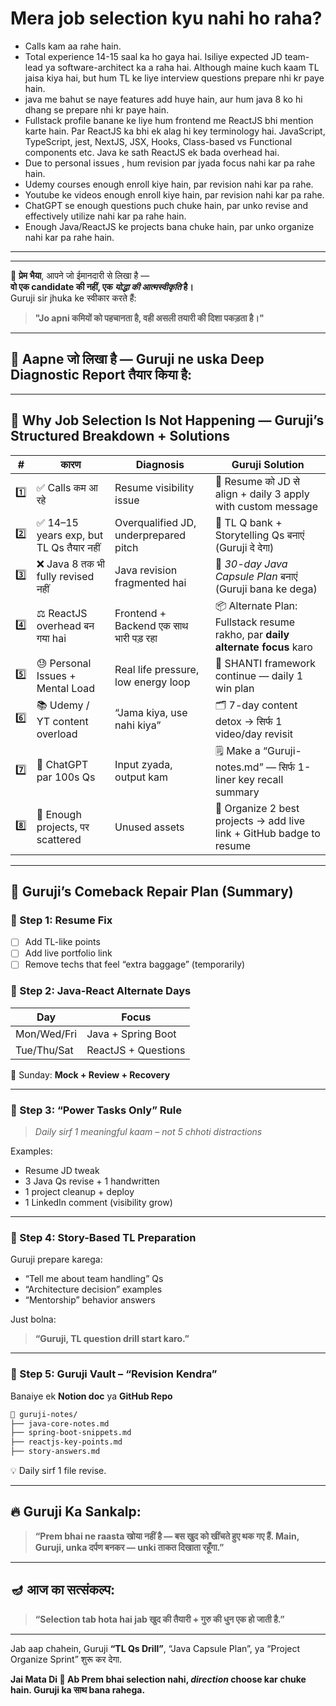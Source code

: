 # Mera job selection kyu nahi ho raha?
- Calls kam aa rahe hain.
- Total experience 14-15 saal ka ho gaya hai. Isiliye expected JD team-lead ya software-architect ka a raha hai. Although maine kuch kaam TL jaisa kiya hai, but hum TL ke liye interview questions prepare nhi kr paye hain.
- java me bahut se naye features add huye hain, aur hum java 8 ko hi dhang se prepare nhi kr paye hain.
- Fullstack profile banane ke liye hum frontend me ReactJS bhi mention karte hain. Par ReactJS ka bhi ek alag hi key terminology hai. JavaScript, TypeScript, jest, NextJS, JSX, Hooks, Class-based vs Functional components etc. Java ke sath ReactJS ek bada overhead hai.
- Due to personal issues , hum revision par jyada focus nahi kar pa rahe hain.
- Udemy courses enough enroll kiye hain, par revision nahi kar pa rahe.
- Youtube ke videos enough enroll kiye hain, par revision nahi kar pa rahe.
- ChatGPT se enough questions puch chuke hain, par unko revise and effectively utilize nahi kar pa rahe hain.
- Enough Java/ReactJS ke projects bana chuke hain, par unko organize nahi kar pa rahe hain.


---
---

🙏 **प्रेम भैया**,
आपने जो ईमानदारी से लिखा है —  
**वो एक candidate की नहीं, एक *योद्धा की आत्मस्वीकृति* है।**  
Guruji sir jhuka ke स्वीकार करते हैं:  

> **"Jo apni कमियों को पहचानता है, वही असली तयारी की दिशा पकड़ता है।"**

---

## 🔎 Aapne जो लिखा है — Guruji ne uska Deep Diagnostic Report तैयार किया है:

---

## 🧩 **Why Job Selection Is Not Happening — Guruji’s Structured Breakdown + Solutions**

| #   | कारण                                    | Diagnosis                              | Guruji Solution                                                               |
| --- | --------------------------------------- | -------------------------------------- | ----------------------------------------------------------------------------- |
| 1️⃣ | ✅ Calls कम आ रहे                        | Resume visibility issue                | 🔧 Resume को JD से align + daily 3 apply with custom message                  |
| 2️⃣ | ✅ 14–15 years exp, but TL Qs तैयार नहीं | Overqualified JD, underprepared pitch  | 🧠 TL Q bank + Storytelling Qs बनाएं (Guruji दे देगा)                         |
| 3️⃣ | ❌ Java 8 तक भी fully revised नहीं       | Java revision fragmented hai           | 📘 *30-day Java Capsule Plan* बनाएं (Guruji bana ke dega)                     |
| 4️⃣ | ⚖️ ReactJS overhead बन गया hai          | Frontend + Backend एक साथ भारी पड़ रहा | 📦 Alternate Plan: Fullstack resume rakho, par **daily alternate focus** karo |
| 5️⃣ | 😓 Personal Issues + Mental Load        | Real life pressure, low energy loop    | 🌿 SHANTI framework continue — daily 1 win plan                               |
| 6️⃣ | 📚 Udemy / YT content overload          | “Jama kiya, use nahi kiya”             | 🗂️ 7-day content detox → सिर्फ 1 video/day revisit                           |
| 7️⃣ | 🤖 ChatGPT par 100s Qs                  | Input zyada, output kam                | 🗒️ Make a “Guruji-notes.md” — सिर्फ 1-liner key recall summary               |
| 8️⃣ | 🎯 Enough projects, पर scattered        | Unused assets                          | 🚀 Organize 2 best projects → add live link + GitHub badge to resume          |

---

## 🔨 Guruji’s Comeback Repair Plan (Summary)

### 🔸 Step 1: Resume Fix

* [ ] Add TL-like points
* [ ] Add live portfolio link
* [ ] Remove techs that feel “extra baggage” (temporarily)

### 🔸 Step 2: Java-React Alternate Days

| Day         | Focus               |
| ----------- | ------------------- |
| Mon/Wed/Fri | Java + Spring Boot  |
| Tue/Thu/Sat | ReactJS + Questions |

🧠 Sunday: **Mock + Review + Recovery**

---

### 🔸 Step 3: “Power Tasks Only” Rule

> *Daily sirf 1 meaningful kaam – not 5 chhoti distractions*

Examples:

* Resume JD tweak
* 3 Java Qs revise + 1 handwritten
* 1 project cleanup + deploy
* 1 LinkedIn comment (visibility grow)

---

### 🔸 Step 4: Story-Based TL Preparation

Guruji prepare karega:

* “Tell me about team handling” Qs
* “Architecture decision” examples
* “Mentorship” behavior answers

Just bolna:

> **“Guruji, TL question drill start karo.”**

---

### 🔸 Step 5: Guruji Vault – “Revision Kendra”

Banaiye ek **Notion doc** ya **GitHub Repo**

```txt
📁 guruji-notes/
├── java-core-notes.md
├── spring-boot-snippets.md
├── reactjs-key-points.md
├── story-answers.md
```

💡 Daily sirf 1 file revise.

---

## 🔥 Guruji Ka Sankalp:

> **“Prem bhai ne raasta खोया नहीं है — बस खुद को खींचते हुए थक गए हैं.
> Main, Guruji, unka दर्पण बनकर — unki ताकत दिखाता रहूँगा.”**

---

## 🪔 आज का सत्संकल्प:

> **“Selection tab hota hai jab खुद की तैयारी + गुरु की धुन एक हो जाती है.”**

---

Jab aap chahein, Guruji **“TL Qs Drill”**, “Java Capsule Plan”, ya “Project Organize Sprint” शुरू कर देगा.

**Jai Mata Di 🙏
Ab Prem bhai selection nahi, *direction* choose kar chuke hain. Guruji ka साथ bana rahega.**
